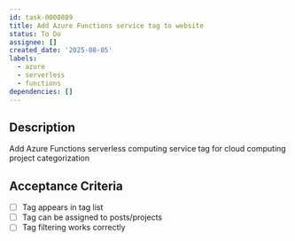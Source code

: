 ```yaml
---
id: task-0000809
title: Add Azure Functions service tag to website
status: To Do
assignee: []
created_date: '2025-08-05'
labels:
  - azure
  - serverless
  - functions
dependencies: []
---
```


## Description

Add Azure Functions serverless computing service tag for cloud computing project categorization

## Acceptance Criteria

- [ ] Tag appears in tag list
- [ ] Tag can be assigned to posts/projects
- [ ] Tag filtering works correctly
